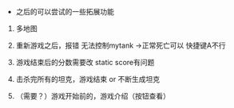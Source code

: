
- 之后的可以尝试的一些拓展功能

1. 多地图

1. 重新游戏之后，报错  无法控制mytank  ->正常死亡可以  快捷键A不行
2. 游戏结束后的分数需要改    static score有问题 
4. 击杀完所有的坦克，游戏结束   or 不断生成坦克
5. （需要？）游戏开始前的，游戏介绍（按钮查看）